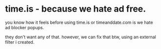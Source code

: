 # time.is - because we hate ad free.
you know how it feels before using time.is or timeanddate.com is we hate ad blocker popups.

they don't want any of that. however, we can fix that btw, using an external filter i created.
